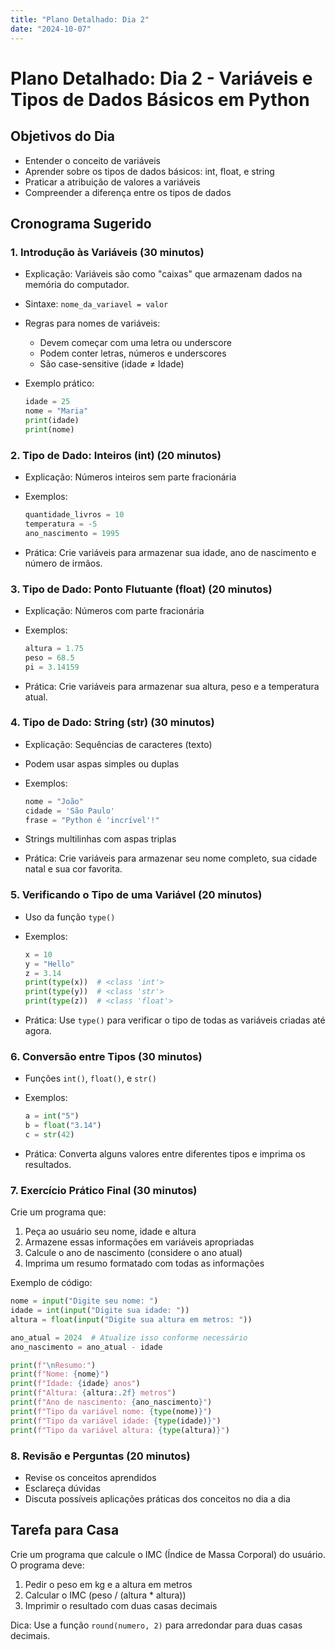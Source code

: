 ```yaml
---
title: "Plano Detalhado: Dia 2"
date: "2024-10-07"
---
```


# Plano Detalhado: Dia 2 - Variáveis e Tipos de Dados Básicos em Python

## Objetivos do Dia

- Entender o conceito de variáveis
- Aprender sobre os tipos de dados básicos: int, float, e string
- Praticar a atribuição de valores a variáveis
- Compreender a diferença entre os tipos de dados

## Cronograma Sugerido

### 1. Introdução às Variáveis (30 minutos)

- Explicação: Variáveis são como "caixas" que armazenam dados na memória do computador.
- Sintaxe: `nome_da_variavel = valor`
- Regras para nomes de variáveis:
  - Devem começar com uma letra ou underscore
  - Podem conter letras, números e underscores
  - São case-sensitive (idade ≠ Idade)
- Exemplo prático:

  ```python
  idade = 25
  nome = "Maria"
  print(idade)
  print(nome)
  ```

### 2. Tipo de Dado: Inteiros (int) (20 minutos)

- Explicação: Números inteiros sem parte fracionária
- Exemplos:

  ```python
  quantidade_livros = 10
  temperatura = -5
  ano_nascimento = 1995
  ```

- Prática: Crie variáveis para armazenar sua idade, ano de nascimento e número de irmãos.

### 3. Tipo de Dado: Ponto Flutuante (float) (20 minutos)

- Explicação: Números com parte fracionária
- Exemplos:

  ```python
  altura = 1.75
  peso = 68.5
  pi = 3.14159
  ```

- Prática: Crie variáveis para armazenar sua altura, peso e a temperatura atual.

### 4. Tipo de Dado: String (str) (30 minutos)

- Explicação: Sequências de caracteres (texto)
- Podem usar aspas simples ou duplas
- Exemplos:

  ```python
  nome = "João"
  cidade = 'São Paulo'
  frase = "Python é 'incrível'!"
  ```

- Strings multilinhas com aspas triplas
- Prática: Crie variáveis para armazenar seu nome completo, sua cidade natal e sua cor favorita.

### 5. Verificando o Tipo de uma Variável (20 minutos)

- Uso da função `type()`
- Exemplos:

  ```python
  x = 10
  y = "Hello"
  z = 3.14
  print(type(x))  # <class 'int'>
  print(type(y))  # <class 'str'>
  print(type(z))  # <class 'float'>
  ```

- Prática: Use `type()` para verificar o tipo de todas as variáveis criadas até agora.

### 6. Conversão entre Tipos (30 minutos)

- Funções `int()`, `float()`, e `str()`
- Exemplos:

  ```python
  a = int("5")
  b = float("3.14")
  c = str(42)
  ```

- Prática: Converta alguns valores entre diferentes tipos e imprima os resultados.

### 7. Exercício Prático Final (30 minutos)

Crie um programa que:

1. Peça ao usuário seu nome, idade e altura
2. Armazene essas informações em variáveis apropriadas
3. Calcule o ano de nascimento (considere o ano atual)
4. Imprima um resumo formatado com todas as informações

Exemplo de código:

```python
nome = input("Digite seu nome: ")
idade = int(input("Digite sua idade: "))
altura = float(input("Digite sua altura em metros: "))

ano_atual = 2024  # Atualize isso conforme necessário
ano_nascimento = ano_atual - idade

print(f"\nResumo:")
print(f"Nome: {nome}")
print(f"Idade: {idade} anos")
print(f"Altura: {altura:.2f} metros")
print(f"Ano de nascimento: {ano_nascimento}")
print(f"Tipo da variável nome: {type(nome)}")
print(f"Tipo da variável idade: {type(idade)}")
print(f"Tipo da variável altura: {type(altura)}")
```

### 8. Revisão e Perguntas (20 minutos)

- Revise os conceitos aprendidos
- Esclareça dúvidas
- Discuta possíveis aplicações práticas dos conceitos no dia a dia

## Tarefa para Casa

Crie um programa que calcule o IMC (Índice de Massa Corporal) do usuário. O programa deve:

1. Pedir o peso em kg e a altura em metros
2. Calcular o IMC (peso / (altura * altura))
3. Imprimir o resultado com duas casas decimais

Dica: Use a função `round(numero, 2)` para arredondar para duas casas decimais.
